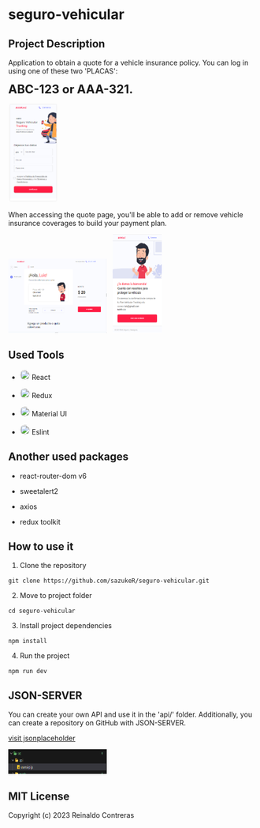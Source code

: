 # seguro-vehicular


## Project Description

Application to obtain a quote for a vehicle insurance policy. You can log in using one of these two 'PLACAS':

<span style="font-size: 24px; font-weight: bold;"> ABC-123 or AAA-321.</span>




<img src="./src/public/loginpage.png" alt="Login" width="100" height="200">

When accessing the quote page, you'll be able to add or remove vehicle insurance coverages to build your payment plan.

<img src="./src/public/quotepage.png" alt="Quote" width="200" height="150">
&nbsp
<img src="./src/public/thankspage.png" alt="Quote" width="100" height="200">


## Used Tools

- <img src="https://github.com/sazukeR/devicon/blob/master/icons/react/react-original.svg" width="20" height="20" style="border-radius: 50%; display: inlinek;"> <span>React</span>

- <img src="https://github.com/sazukeR/devicon/blob/master/icons/redux/redux-original.svg" width="20" height="20" style="border-radius: 50%; display: inlinek;"> <span>Redux</span>

- <img src="https://github.com/sazukeR/devicon/blob/master/icons/materialui/materialui-original.svg" width="20" height="20" style="border-radius: 50%; display: inlinek;"> <span>Material UI</span>

- <img src="https://github.com/sazukeR/devicon/blob/master/icons/eslint/eslint-original-wordmark.svg" width="20" height="20" style="border-radius: 50%; display: inlinek;"> <span>Eslint</span>


## Another used packages

- react-router-dom v6

- sweetalert2

- axios

- redux toolkit

## How to use it


1. Clone the repository
```
git clone https://github.com/sazukeR/seguro-vehicular.git
```

2. Move to project folder
```
cd seguro-vehicular
```

3. Install project dependencies
```
npm install
```

4. Run the project
```
npm run dev
```


## JSON-SERVER

You can create your own API and use it in the 'api/' folder. Additionally, you can create a repository on GitHub with JSON-SERVER.

[visit jsonplaceholder](https://jsonplaceholder.typicode.com/)


<img src="./src/public/fileapi.png" alt="Login" width="200" height="50">


## MIT License

Copyright (c) 2023 Reinaldo Contreras